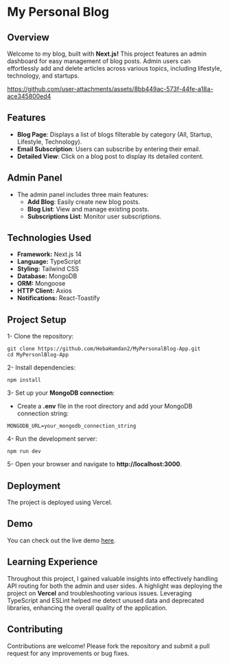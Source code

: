 # My Personal Blog

## Overview
Welcome to my blog, built with **Next.js!** This project features an admin dashboard for easy management of blog posts. Admin users can effortlessly add and delete articles across various topics, including lifestyle, technology, and startups.


https://github.com/user-attachments/assets/8bb449ac-573f-44fe-a18a-ace345800ed4



## Features

- **Blog Page**: Displays a list of blogs filterable by category (All, Startup, Lifestyle, Technology).
- **Email Subscription**: Users can subscribe by entering their email.
- **Detailed View**: Click on a blog post to display its detailed content.

## Admin Panel

- The admin panel includes three main features:
   - **Add Blog**: Easily create new blog posts.
   - **Blog List**: View and manage existing posts.
   - **Subscriptions List**: Monitor user subscriptions.
  
## Technologies Used

- **Framework:** Next.js 14
- **Language:** TypeScript
- **Styling:** Tailwind CSS
- **Database:** MongoDB
- **ORM:** Mongoose
- **HTTP Client:** Axios
- **Notifications:** React-Toastify
  
## Project Setup

1- Clone the repository:
```
git clone https://github.com/HebaHamdan2/MyPersonalBlog-App.git
cd MyPersonlBlog-App
```
2- Install dependencies:
```
npm install
```
3- Set up your **MongoDB connection**:
- Create a **.env** file in the root directory and add your MongoDB connection string:
```
MONGODB_URL=your_mongodb_connection_string
```
4- Run the development server:
```
npm run dev
```
5- Open your browser and navigate to **http://localhost:3000**.

## Deployment

The project is deployed using Vercel.

## Demo
You can check out the live demo [here](https://hebablogsapp.vercel.app/).

## Learning Experience

Throughout this project, I gained valuable insights into effectively handling API routing for both the admin and user sides. A highlight was deploying the project on **Vercel** and troubleshooting various issues. Leveraging TypeScript and ESLint helped me detect unused data and deprecated libraries, enhancing the overall quality of the application.

## Contributing

Contributions are welcome! Please fork the repository and submit a pull request for any improvements or bug fixes.
